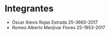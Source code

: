 # Integrantes

- Óscar Alexis Rojas Estrada    25-3660-2017
- Romeo Alberto Menjivar Flores 25-1953-2017

